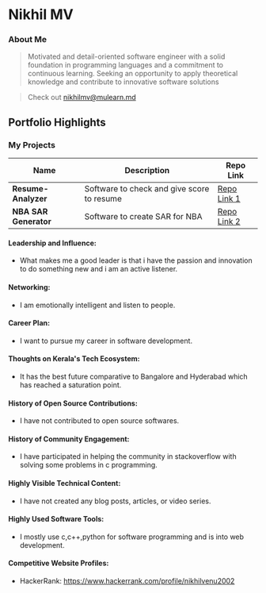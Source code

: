 # Nikhil MV 

### About Me

 >Motivated and detail-oriented software engineer with a solid foundation in programming languages and a commitment
 to continuous learning. Seeking an opportunity to apply theoretical knowledge and contribute to innovative software
 solutions
 
 >Check out [nikhilmv@mulearn.md](./profiles/nikhilmv@mulearn.md)


## Portfolio Highlights

### My Projects

| Name                   | Description                                                                                             | Repo Link                                                                                                    |
|------------------------|---------------------------------------------------------------------------------------------------------------------|--------------------------------------------------------------------------------------------------------------|
| **Resume-Analyzer**    | Software to check and give score to resume                                                           | [Repo Link 1](https://github.com/nikhil-m-v/Resume-Analyzer)                                                 |
| **NBA SAR Generator**  | Software to create SAR for NBA                                                                      | [Repo Link 2](https://github.com/nikhil-m-v/Self-Assessment-Report-Generator-for-NBA-Accreditation)          |

#### Leadership and Influence:

- What makes me a good leader is that i have the passion and innovation to do something new and i am an active listener.

#### Networking:

- I am emotionally intelligent and listen to people.

#### Career Plan:

- I want to pursue my career in software development.

#### Thoughts on Kerala's Tech Ecosystem:

- It has the best future comparative to Bangalore and Hyderabad which has reached a saturation point.

#### History of Open Source Contributions:

- I have not contributed to open source softwares.

#### History of Community Engagement:

-  I have participated in helping the community in stackoverflow with solving some problems in c programming.

#### Highly Visible Technical Content:

- I have not created any blog posts, articles, or video series.

#### Highly Used Software Tools:

- I mostly use c,c++,python for software programming and is into web development.

#### Competitive Website Profiles:

- HackerRank: https://www.hackerrank.com/profile/nikhilvenu2002



